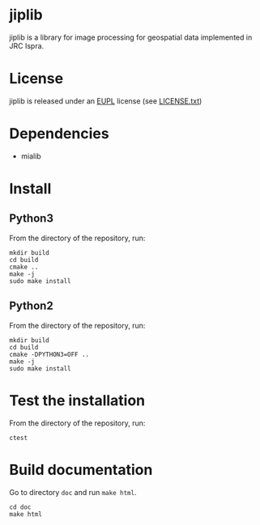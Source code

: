 # jiplib

jiplib is a library for image processing for geospatial data implemented in JRC Ispra. 

# License

jiplib is released under an
[EUPL](https://joinup.ec.europa.eu/collection/eupl) license (see
[LICENSE.txt](LICENSE.txt))

# Dependencies

 * mialib

# Install
## Python3

From the directory of the repository, run:
```
mkdir build
cd build
cmake ..
make -j
sudo make install
```

## Python2

From the directory of the repository, run:
```
mkdir build
cd build
cmake -DPYTHON3=OFF ..
make -j
sudo make install
```

# Test the installation

From the directory of the repository, run:
```
ctest
```

# Build documentation

Go to directory `doc` and run `make html`.
```
cd doc
make html
```
